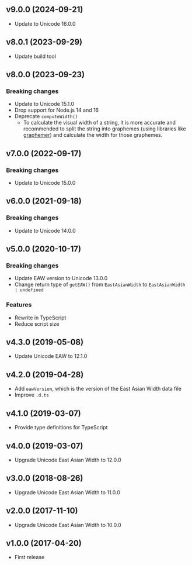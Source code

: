 ## v9.0.0 (2024-09-21)

- Update to Unicode 16.0.0

## v8.0.1 (2023-09-29)

- Update build tool

## v8.0.0 (2023-09-23)

### Breaking changes

- Update to Unicode 15.1.0
- Drop support for Node.js 14 and 16
- Deprecate `computeWidth()`
  - To calculate the visual width of a string, it is more accurate and recommended to split the string into graphemes (using libraries like [graphemer](https://github.com/flmnt/graphemer)) and calculate the width for those graphemes.

## v7.0.0 (2022-09-17)

### Breaking changes

- Update to Unicode 15.0.0

## v6.0.0 (2021-09-18)

### Breaking changes

- Update to Unicode 14.0.0

## v5.0.0 (2020-10-17)

### Breaking changes

- Update EAW version to Unicode 13.0.0
- Change return type of `getEAW()` from `EastAsianWidth` to `EastAsianWidth | undefined`

### Features

- Rewrite in TypeScript
- Reduce script size

## v4.3.0 (2019-05-08)

- Update Unicode EAW to 12.1.0

## v4.2.0 (2019-04-28)

- Add `eawVersion`, which is the version of the East Asian Width data file
- Improve `.d.ts`

## v4.1.0 (2019-03-07)

- Provide type definitions for TypeScript

## v4.0.0 (2019-03-07)

- Upgrade Unicode East Asian Width to 12.0.0

## v3.0.0 (2018-08-26)

- Upgrade Unicode East Asian Width to 11.0.0

## v2.0.0 (2017-11-10)

- Upgrade Unicode East Asian Width to 10.0.0

## v1.0.0 (2017-04-20)

- First release
